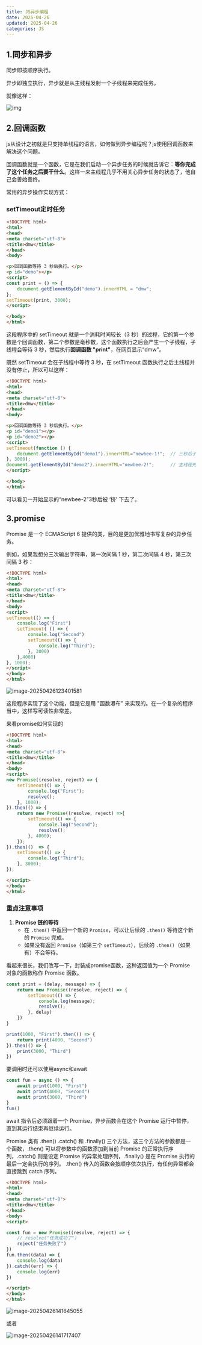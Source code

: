 ```yaml
---
title: JS异步编程
date: 2025-04-26
updated: 2025-04-26
categories: JS
---
```

## 1.同步和异步

同步即按顺序执行。

异步即独立执行，异步就是从主线程发射一个子线程来完成任务。

就像这样：

![img](JS异步编程/async-sync.png)

## 2.回调函数

js从设计之初就是只支持单线程的语言，如何做到异步编程呢？js使用回调函数来解决这个问题。

回调函数就是一个函数，它是在我们启动一个异步任务的时候就告诉它：**等你完成了这个任务之后要干什么**。这样一来主线程几乎不用关心异步任务的状态了，他自己会善始善终。

常用的异步操作实现方式：

### setTimeout定时任务

```html
<!DOCTYPE html>
<html>
<head> 
<meta charset="utf-8"> 
<title>dmw</title> 
</head>
<body>

<p>回调函数等待 3 秒后执行。</p>
<p id="demo"></p>
<script>
const print = () => {
    document.getElementById("demo").innerHTML = "dmw";
};
setTimeout(print, 3000);
</script>

</body>
</html>
```

这段程序中的 setTimeout 就是一个消耗时间较长（3 秒）的过程，它的第一个参数是个回调函数，第二个参数是毫秒数，这个函数执行之后会产生一个子线程，子线程会等待 3 秒，然后执行**回调函数 "print"**，在网页显示“dmw"。

既然 setTimeout 会在子线程中等待 3 秒，在 setTimeout 函数执行之后主线程并没有停止，所以可以这样：

```html
<!DOCTYPE html>
<html>
<head> 
<meta charset="utf-8"> 
<title>dmw</title> 
</head>
<body>

<p>回调函数等待 3 秒后执行。</p>
<p id="demo1"></p>
<p id="demo2"></p>
<script>
setTimeout(function () {
    document.getElementById("demo1").innerHTML="newbee-1!";  // 三秒后子线程执行
}, 3000);
document.getElementById("demo2").innerHTML="newbee-2!";      // 主线程先执行
</script>

</body>
</html>
```

可以看见一开始显示的“newbee-2”3秒后被 ‘挤’ 下去了。

## 3.promise

Promise 是一个 ECMAScript 6 提供的类，目的是更加优雅地书写复杂的异步任务。

例如，如果我想分三次输出字符串，第一次间隔 1 秒，第二次间隔 4 秒，第三次间隔 3 秒：

```html
<!DOCTYPE html>
<html>
<head> 
<meta charset="utf-8"> 
<title>dmw</title> 
</head>
<body>
<script>
setTimeout(() => {
    console.log("First")
    setTimeout( () => {
        console.log("Second")
        setTimeout(() => {
            console.log("Third");
        }, 3000)
    },4000)
}, 1000);
</script>
</body>
</html>
```

![image-20250426123401581](JS异步编程/image-20250426123401581.png)

这段程序实现了这个功能，但是它是用 "函数瀑布" 来实现的。在一个复杂的程序当中，这样写可读性非常差。

来看promise如何实现的

```html
<!DOCTYPE html>
<html>
<head> 
<meta charset="utf-8"> 
<title>dmw</title> 
</head>
<body>
<script>
new Promise((resolve, reject) => {
    setTimeout(() => {
        console.log("First");
        resolve();
    }, 1000);
}).then(() => {
    return new Promise((resolve, reject) =>{
        setTimeout(() => {
            console.log("Second");
            resolve();
        }, 4000);
    });
}).then(()  => {
    setTimeout(() => {
        console.log("Third");
    }, 3000);
});

</script>
</body>
</html>
```

### 重点注意事项

1. **Promise 链的等待**
   - 在 `.then()` 中返回一个新的 `Promise`，可以让后续的 `.then()` 等待这个新的 `Promise` 完成。
   - 如果没有返回 `Promise`（如第三个 `setTimeout`），后续的 `.then()`（如果有）不会等待。

看起来很长，我们改写一下，封装成promise函数，这种返回值为一个 Promise 对象的函数称作 Promise 函数。

```js
const print = (delay, message) => {
    return new Promise((resolve, reject) => {
        setTimeout(() => {
            console.log(message);
            resolve();
        }, delay)
    })
}

print(1000, "First").then(() => {
    return print(4000, "Second")
}).then(() => {
    print(3000, "Third")
})
```

要调用时还可以使用async和await

```js
const fun = async () => {
    await print(1000, "First")
    await print(4000, "Second")
    await print(3000, "Third")
}
fun()
```

await 指令后必须跟着一个 Promise，异步函数会在这个 Promise 运行中暂停，直到其运行结束再继续运行。



Promise 类有 .then() .catch() 和 .finally() 三个方法，这三个方法的参数都是一个函数，.then() 可以将参数中的函数添加到当前 Promise 的正常执行序列，.catch() 则是设定 Promise 的异常处理序列，.finally() 是在 Promise 执行的最后一定会执行的序列。 .then() 传入的函数会按顺序依次执行，有任何异常都会直接跳到 catch 序列。

```html
<!DOCTYPE html>
<html>
<head> 
<meta charset="utf-8"> 
<title>dmw</title> 
</head>
<body>
<script>

const fun = new Promise((resolve, reject) => {
    // resolve("任务成功了")
    reject("任务失败了")
})
fun.then((data) => {
    console.log(data)
}).catch((err) => {
    console.log(err)
})

</script>
</body>
</html>
```

![image-20250426141645055](JS异步编程/image-20250426141645055.png)

或者

![image-20250426141717407](JS异步编程/image-20250426141717407.png)